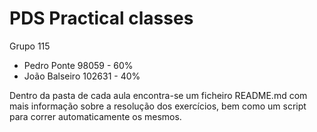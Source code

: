 # PDS Practical classes
Grupo 115
- Pedro Ponte 98059 - 60%
- João Balseiro 102631 - 40%

Dentro da pasta de cada aula encontra-se um ficheiro README.md com mais informação sobre a resolução dos exercícios, bem como um script para correr automaticamente os mesmos.